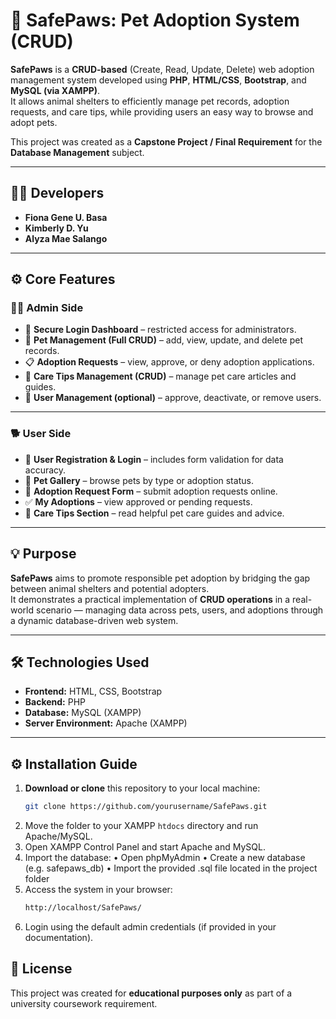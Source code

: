 # 🐾 SafePaws: Pet Adoption System (CRUD)

**SafePaws** is a **CRUD-based** (Create, Read, Update, Delete) web adoption management system developed using **PHP**, **HTML/CSS**, **Bootstrap**, and **MySQL (via XAMPP)**.  
It allows animal shelters to efficiently manage pet records, adoption requests, and care tips, while providing users an easy way to browse and adopt pets.

This project was created as a **Capstone Project / Final Requirement** for the **Database Management** subject.

---

## 👩‍💻 Developers
- **Fiona Gene U. Basa**  
- **Kimberly D. Yu**  
- **Alyza Mae Salango**

---

## ⚙️ Core Features

### 👩‍💻 Admin Side
- 🔐 **Secure Login Dashboard** – restricted access for administrators.  
- 🐶 **Pet Management (Full CRUD)** – add, view, update, and delete pet records.  
- 📋 **Adoption Requests** – view, approve, or deny adoption applications.  
- 📘 **Care Tips Management (CRUD)** – manage pet care articles and guides.  
- 👥 **User Management (optional)** – approve, deactivate, or remove users.  

---

### 🐕 User Side
- 📝 **User Registration & Login** – includes form validation for data accuracy.  
- 🐾 **Pet Gallery** – browse pets by type or adoption status.  
- 💌 **Adoption Request Form** – submit adoption requests online.  
- ✅ **My Adoptions** – view approved or pending requests.  
- 📖 **Care Tips Section** – read helpful pet care guides and advice.  

---

## 💡 Purpose
**SafePaws** aims to promote responsible pet adoption by bridging the gap between animal shelters and potential adopters.  
It demonstrates a practical implementation of **CRUD operations** in a real-world scenario — managing data across pets, users, and adoptions through a dynamic database-driven web system.

---

## 🛠️ Technologies Used
- **Frontend:** HTML, CSS, Bootstrap  
- **Backend:** PHP  
- **Database:** MySQL (XAMPP)  
- **Server Environment:** Apache (XAMPP)

---

## ⚙️ Installation Guide
1. **Download or clone** this repository to your local machine:
   ```bash
   git clone https://github.com/yourusername/SafePaws.git
2. Move the folder to your XAMPP `htdocs` directory and run Apache/MySQL.
3. Open XAMPP Control Panel and start Apache and MySQL.
4. Import the database:
   • Open phpMyAdmin
   • Create a new database (e.g. safepaws_db)
   • Import the provided .sql file located in the project folder
5. Access the system in your browser:
   ```bash
   http://localhost/SafePaws/
6. Login using the default admin credentials (if provided in your documentation).

## 📜 License
This project was created for **educational purposes only** as part of a university coursework requirement.
